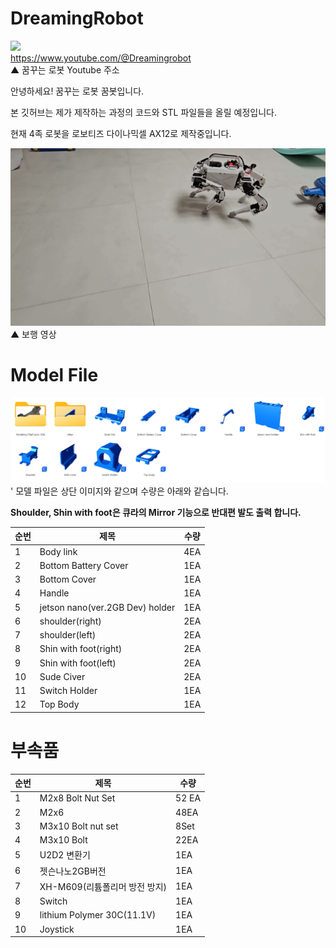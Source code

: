 # DreamingRobot

<a herf="https://www.youtube.com/@Dreamingrobot"><img src="https://yt3.googleusercontent.com/3_GgTi2AyLhmXnCCtM6Et65TZIBq_7glhN9eyZRxSW8B8b4SI2wtyn7dCEODoZDGRMpU8NEBdA=s176-c-k-c0x00ffffff-no-rj"></a><br>
https://www.youtube.com/@Dreamingrobot<br>
▲ 꿈꾸는 로봇 Youtube 주소



안녕하세요! 꿈꾸는 로봇 꿈봇입니다.

본 깃허브는 제가 제작하는 과정의 코드와 STL 파일들을 올릴 예정입니다.

현재 4족 로봇을 로보티즈 다이나믹셀 AX12로 제작중입니다.


<img src="quadrobot/Walk img.gif">
▲ 보행 영상


# Model File
<img src="quadrobot/Model/All Image of Modeling.png">
' 모델 파일은 상단 이미지와 같으며 수량은 아래와 같습니다.

**Shoulder, Shin with foot은 큐라의 Mirror 기능으로 반대편 발도 출력 합니다.**

|순번|제목|수량|
|------|---|---|
|1|Body link|4EA|
|2|Bottom Battery Cover|1EA|
|3|Bottom Cover|1EA|
|4|Handle|1EA|
|5|jetson nano(ver.2GB Dev) holder|1EA|
|6|shoulder(right)|2EA|
|7|shoulder(left)|2EA|
|8|Shin with foot(right)|2EA|
|9|Shin with foot(left)|2EA|
|10|Sude Civer|2EA|
|11|Switch Holder|1EA|
|12|Top Body|1EA|

# 부속품

|순번|제목|수량|
|------|---|---|
|1|M2x8 Bolt Nut Set|52 EA|
|2|M2x6|48EA|
|3|M3x10 Bolt nut set|8Set|
|4|M3x10 Bolt|22EA|
|5|U2D2 변환기|1EA|
|6|젯슨나노2GB버전|1EA|
|7|XH-M609(리튬폴리머 방전 방지)|1EA|
|8|Switch|1EA|
|9|lithium Polymer 30C(11.1V)|1EA|
|10|Joystick|1EA|
